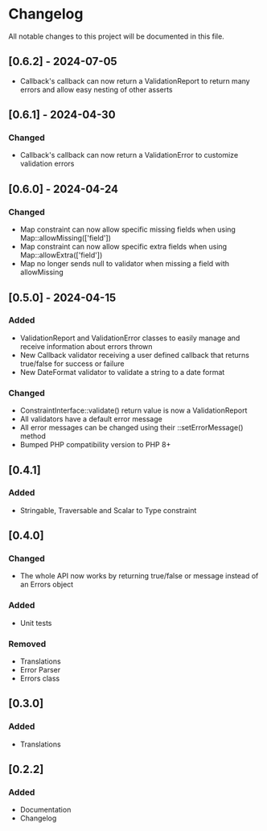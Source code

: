 # Changelog

All notable changes to this project will be documented in this file.

## [0.6.2] - 2024-07-05
- Callback's callback can now return a ValidationReport to return many errors and allow easy nesting of other asserts

## [0.6.1] - 2024-04-30
### Changed
- Callback's callback can now return a ValidationError to customize validation errors

## [0.6.0] - 2024-04-24
### Changed
- Map constraint can now allow specific missing fields when using Map::allowMissing(\['field'])
- Map constraint can now allow specific extra fields when using Map::allowExtra(\['field'])
- Map no longer sends null to validator when missing a field with allowMissing

## [0.5.0] - 2024-04-15
### Added
- ValidationReport and ValidationError classes to easily manage and receive information about errors thrown
- New Callback validator receiving a user defined callback that returns true/false for success or failure
- New DateFormat validator to validate a string to a date format

### Changed
- ConstraintInterface::validate() return value is now a ValidationReport
- All validators have a default error message
- All error messages can be changed using their ::setErrorMessage() method
- Bumped PHP compatibility version to PHP 8+

## [0.4.1]
### Added
- Stringable, Traversable and Scalar to Type constraint

## [0.4.0]
### Changed
- The whole API now works by returning true/false or message instead of an Errors object

### Added
- Unit tests

### Removed
- Translations
- Error Parser
- Errors class

## [0.3.0]
### Added
- Translations

## [0.2.2]
### Added
- Documentation
- Changelog